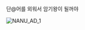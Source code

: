 단@어를 외워서 암기왕이 될꺼야    

![NANU_AD_1](https://github.com/user-attachments/assets/da6957f1-badc-4776-9085-cd15557935cf)
